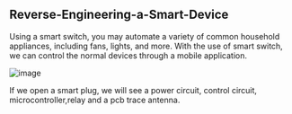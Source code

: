 ## Reverse-Engineering-a-Smart-Device


Using a smart switch, you may automate a variety of common household appliances, including fans, lights, and more.
With the use of smart switch, we can control the normal devices through a mobile application.

![image](https://github.com/amalrajpc/Reverse-Engineering-a-Smart-Device/assets/102909507/b0d40548-1a22-41ed-934a-7349f94bd21b)


If we open a smart plug, we will see a power circuit, control circuit, microcontroller,relay and a pcb trace antenna. 







